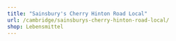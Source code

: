 ```yaml
---
title: "Sainsbury's Cherry Hinton Road Local"
url: /cambridge/sainsburys-cherry-hinton-road-local/
shop: Lebensmittel
---
```

